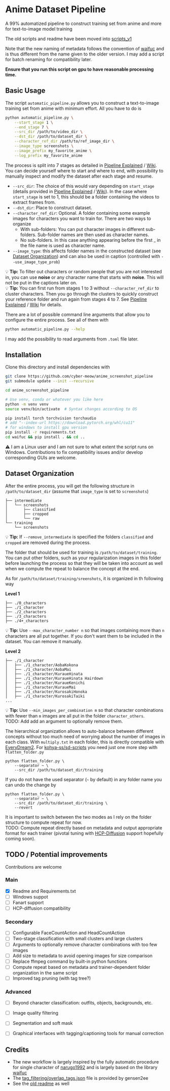 # Anime Dataset Pipeline

A 99% automatized pipeline to construct training set from anime and more for text-to-image model training

The old scripts and readme have been moved into [scripts_v1](scripts_v1)

Note that the new naming of metadata follows the convention of [waifuc](https://github.com/deepghs/waifuc) and is thus different from the name given to the older version. I may add a script for batch renaming for compatibility later.

**Ensure that you run this script on gpu to have reasonable processing time.**

## Basic Usage

The script `automatic_pipeline.py` allows you to construct a text-to-image training set from anime with minimum effort. All you have to do is

```bash
python automatic_pipeline.py \
    --start_stage 1 \
    --end_stage 7 \
    --src_dir /path/to/video_dir \
    --dst_dir /path/to/dataset_dir \
    --character_ref_dir /path/to/ref_image_dir \
    --image_type screenshots \
    --image_prefix my_favorite_anime \
    --log_prefix my_favorite_anime
```


The process is split into 7 stages as detailed in [Pipeline Explained](docs/Pipeline.md) / [Wiki](https://github.com/cyber-meow/anime_screenshot_pipeline/wiki). You can decide yourself where to start and where to end, with possibility to manually inspect and modify the dataset after each stage and resume.


- `--src_dir`: The choice of this would vary depending on `start_stage` (details provided in [Pipeline Explained](docs/Pipeline.md) / [Wiki](https://github.com/cyber-meow/anime_screenshot_pipeline/wiki)). In the case where `start_stage` is set to 1, this should be a folder containing the videos to extract frames from.
- `--dst_dir`: Place to construct dataset.
- `--character_ref_dir`: Optional. A folder containing some example images for characters you want to train for. There are two ways to organize
    - With sub-folders: You can put character images in different sub-folders. Sub-folder names are then used as character names.
    - No sub-folders. In this case anything appearing before the first _ in the file name is used as character name.
- `--image_type`: this affects folder names in the constructed dataset (see [Dataset Organization](#Dataset-Organization)) and can also be used in caption (controlled with `--use_image_type_prob`)

:bulb: **Tip:** To filter out characters or random people that you are not interested in, you can use **noise** or any character name that starts with **noise**. This will not be put in the captions later on.  
:bulb: **Tip:** You can first run from stages 1 to 3 without `--character_ref_dir` to cluster characters. Then you go through the clusters to quickly construct your reference folder and run again from stages 4 to 7. See [Pipeline Explained](docs/Pipeline.md) / [Wiki](https://github.com/cyber-meow/anime_screenshot_pipeline/wiki) for details.

There are a lot of possible command line arguments that allow you to configure the entire process. See all of them with
```bash
python automatic_pipeline.py --help
```

I may add the possibility to read arguments from `.toml` file later.

## Installation

Clone this directory and install dependencies with
```bash
git clone https://github.com/cyber-meow/anime_screenshot_pipeline
git submodule update --init --recursive

cd anime_screenshot_pipeline

# Use venv, conda or whatever you like here
python -m venv venv
source venv/bin/activate  # Syntax changes according to OS

pip install torch torchvision torchaudio
# add "--index-url https://download.pytorch.org/whl/cu11"
# for windows to install gpu version 
pip install -r requirements.txt
cd waifuc && pip install . && cd ..
```

:warning: I am a Linux user and I am not sure to what extent the script runs on Windows. Contributions to fix compatibility issues and/or develop corresponding GUIs are welcome.

## Dataset Organization

After the entire process, you will get the following structure in `/path/to/dataset_dir` (assume that `image_type` is set to `screenshots`)

```
├── intermediate
│   └── screenshots
│       ├── classified
│       ├── cropped
│       └── raw
└── training
    └── screenshots
```
:bulb: **Tip:** If `--remove_intermediate` is specified the folders `classified` and `cropped` are removed during the process.

The folder that should be used for training is `/path/to/dataset/training`. You can put other folders, such as your regularization images in this folder before launching the process so that they will be taken into account as well when we compute the repeat to balance the concept at the end.

As for `/path/to/dataset/training/sreenshots`, it is organized in th following way

**Level 1**
```
├── ./0_characters
├── ./1_character
├── ./2_characters
├── ./3_characters
├── ./4+_characters
```

:bulb: **Tip:** Use `--max_character_number n` so that images containing more than `n` characters are all put together. If you don't want them to be included in the dataset. You can remove it manually.

**Level 2**
```
├── ./1_character
│   ├── ./1_character/AobaKokona
│   ├── ./1_character/AobaMai
│   ├── ./1_character/KuraueHinata
│   ├── ./1_character/KuraueHinata Hairdown
│   ├── ./1_character/KuraueKenichi
│   ├── ./1_character/KuraueMai
│   ├── ./1_character/KurosakiHonoka
│   ├── ./1_character/KurosakiTaiki
...
```
:bulb: **Tip:** Use `--min_images_per_combination m` so that character combinations with fewer than `m` images are all put in the folder `character_others`.  
TODO: Add add an argument to optionally remove them.

The hierarchical organization allows to auto-balance between different concepts without too much need of worrying about the number of images in each class.
With `multiply.txt` in each folder, this is directly compatible with [EveryDream2](https://github.com/victorchall/EveryDream2trainer). For [kohya-ss/sd-scripts](https://github.com/kohya-ss/sd-scripts) you need just one more step with `flatten_folder.py`

```
python flatten_folder.py \
    --separator ~ \
    --src_dir /path/to/dataset_dir/training
```

If you do not have the used separator (`~` by default) in any folder name you can undo the change by

```
python flatten_folder.py \
    --separator ~ \
    --src_dir /path/to/dataset_dir/training \
    --revert
```

It is important to switch between the two modes as I rely on the folder structure to compute repeat for now.  
TODO: Compute repeat directly based on metadata and output appropriate format for each trainer (pivotal tuning with [HCP-Diffusion](https://github.com/7eu7d7/HCP-Diffusion) support hopefully coming soon).

## TODO / Potential improvements

Contributions are welcome

### Main

- [x] Readme and Requirements.txt
- [ ] Windows suppot
- [ ] Fanart support
- [ ] HCP-diffusion compatibility

### Secondary

- [ ] Configurable FaceCountAction and HeadCountAction
- [ ] Two-stage classification with small clusters and large clusters
- [ ] Arguments to optionally remove character combinations with too few images
- [ ] Add size to metadata to avoid opening images for size comparison
- [ ] Replace ffmpeg command by built-in python functions
- [ ] Compute repeat based on metadata and trainer-dependent folder organization in the same script
- [ ] Improved tag pruning (with tag tree?)

### Advanced

- [ ] Beyond character classification: outfits, objects, backgrounds, etc.
- [ ] Image quality filtering 
- [ ] Segmentation and soft mask
- [ ] Graphical interfaces with tagging/captioning tools for manual correction



## Credits

- The new workflow is largely inspired by the fully automatic procedure for single character of [narugo1992](https://github.com/narugo1992) and is largely based on the library [waifuc](https://github.com/deepghs/waifuc)
- The [tag_filtering/overlap_tags.json](tag_filtering/overlap_tags.json) file is provided by gensen2ee
- See the [old readme](scripts_v1/README.md) as well
